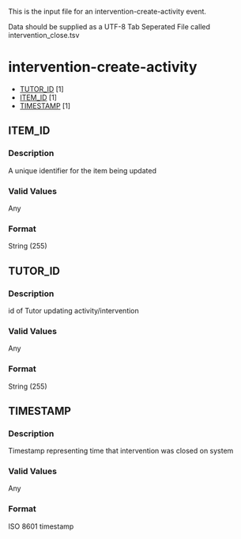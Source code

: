 This is the input file for an intervention-create-activity event.

Data should be supplied as a UTF-8 Tab Seperated File called intervention_close.tsv

# intervention-create-activity

* [TUTOR_ID](#tutor_id) [1]
* [ITEM_ID](#item_id) [1]
* [TIMESTAMP](#timestamp) [1]

## ITEM_ID 
### Description

A unique identifier for the item being updated

### Valid Values
Any

### Format
String (255)

## TUTOR_ID
### Description

id of Tutor updating activity/intervention


### Valid Values
Any

### Format
String (255)

## TIMESTAMP
### Description

Timestamp representing time that intervention was closed on system


### Valid Values
Any

### Format
ISO 8601 timestamp